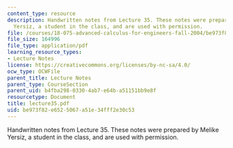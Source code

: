 ```yaml
---
content_type: resource
description: Handwritten notes from Lecture 35. These notes were prepared by Melike
  Yersiz, a student in the class, and are used with permission.
file: /courses/18-075-advanced-calculus-for-engineers-fall-2004/be973f82e6525067a51e34fff2e30c53_lecture35.pdf
file_size: 164996
file_type: application/pdf
learning_resource_types:
- Lecture Notes
license: https://creativecommons.org/licenses/by-nc-sa/4.0/
ocw_type: OCWFile
parent_title: Lecture Notes
parent_type: CourseSection
parent_uid: b4fba298-0330-4ab7-e64b-a51151bb9e8f
resourcetype: Document
title: lecture35.pdf
uid: be973f82-e652-5067-a51e-34fff2e30c53
---
```

Handwritten notes from Lecture 35. These notes were prepared by Melike Yersiz, a student in the class, and are used with permission.